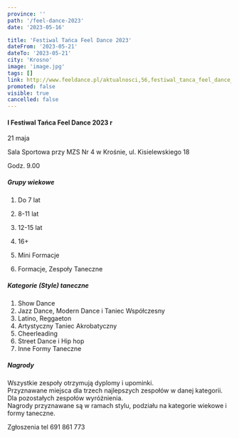 ```yaml
---
province: ''
path: '/feel-dance-2023'
date: '2023-05-16'

title: 'Festiwal Tańca Feel Dance 2023'
dateFrom: '2023-05-21'
dateTo: '2023-05-21'
city: 'Krosno'
image: 'image.jpg'
tags: []
link: http://www.feeldance.pl/aktualnosci,56,festiwal_tanca_feel_dance_2023.html
promoted: false
visible: true
cancelled: false
---
```

#### I Festiwal Tańca Feel Dance 2023 r
21 maja

Sala Sportowa przy MZS Nr 4 w Krośnie, ul. Kisielewskiego 18

Godz. 9.00

##### Grupy wiekowe
1. Do 7 lat
2. 8-11 lat
3. 12-15 lat
4. 16+

1. Mini Formacje
2. Formacje, Zespoły Taneczne

##### Kategorie (Style) taneczne
1. Show Dance
2. Jazz Dance, Modern Dance i Taniec Współczesny
3. Latino, Reggaeton
4. Artystyczny Taniec Akrobatyczny
5. Cheerleading
6. Street Dance i Hip hop
7. Inne Formy Taneczne

##### Nagrody
Wszystkie zespoły otrzymują dyplomy i upominki. \
Przyznawane miejsca dla trzech najlepszych zespołów w danej kategorii. \
Dla pozostałych zespołów wyróżnienia. \
Nagrody przyznawane są w ramach stylu, podziału na kategorie wiekowe i formy taneczne.

Zgłoszenia tel 691  861 773

